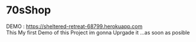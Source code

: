 # 70sShop
DEMO : https://sheltered-retreat-68799.herokuapp.com <br>
This My first Demo of this Project im gonna Uprgade it ...as soon as posible 
